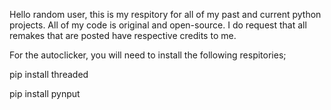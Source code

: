 Hello random user, this is my respitory for all of my past and current python projects.
All of my code is original and open-source. I do request that all remakes that are posted have respective credits to me. 

For the autoclicker, you will need to install the following respitories;

pip install threaded 

pip install pynput
